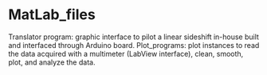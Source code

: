 # MatLab_files

Translator program: graphic interface to pilot a linear sideshift in-house built and interfaced through Arduino board.
Plot_programs: plot instances to read the data acquired with a multimeter (LabView interface), clean, smooth, plot, and analyze the data.
